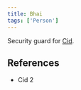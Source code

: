```yaml
---
title: Bhai
tags: ['Person']
---
```

Security guard for [Cid](/_wiki/cid.md).

## References
- Cid 2
